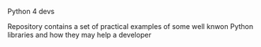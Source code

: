 Python 4 devs

Repository contains a set of practical examples of some well knwon Python libraries and how they may help a developer

